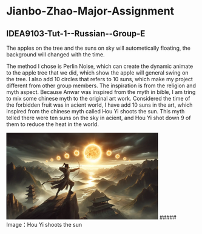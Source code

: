 # Jianbo-Zhao-Major-Assignment

## IDEA9103-Tut-1--Russian--Group-E

The apples on the tree and the suns on sky will autometically floating, the background will changed with the time.

The method I chose is Perlin Noise, which can create the dynamic animate to the apple tree that we did, which show the apple will general swing on the tree.
I also add 10 circles that refers to 10 suns, which make my project different from other group members.
The inspiration is from the religion and myth aspect. Because Anwar was inspired from the myth in bible, I am tring to mix some chinese myth to the original art work. Considered the time of the forbidden fruit was in acient world, I have add 10 suns in the art, which inspired from the chinese myth called Hou Yi shoots the sun. This myth telled there were ten suns on the sky in acient, and Hou Yi shot down 9 of them to reduce the heat in the world.

<img src="Image\Hou-Yi-the-Chinese-Sun-Hunter.webp" alt="" width="400">
##### Image：Hou Yi shoots the sun


